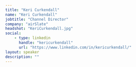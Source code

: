 ```yaml
---
title: "Keri Curkendall"
name: "Keri Curkendall"
jobtitle: "Channel Director"
company: "airSlate"
headshot: "KeriCurkendall.jpg"
social:
    - type: linkedin
      handle: "kericurkendall"
      url: "https://www.linkedin.com/in/kericurkendall/"
layout: speaker
description: ""
---
```


